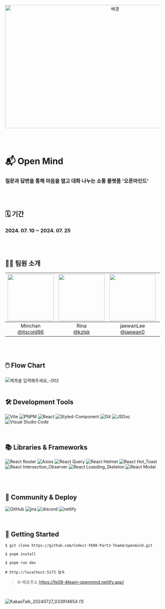 <p align="center">
  <img src="https://github.com/user-attachments/assets/44d1e889-7f98-4925-93b5-353ef517f4af" alt="배경" width="700" height="400" />
</p>

<br />
<br />

# 📬 Open Mind
### 질문과 답변을 통해 마음을 열고 대화 나누는 소통 플랫폼 '오픈마인드'
<br />
<br />

## 🗓️ 기간
### 2024. 07. 10 ~ 2024. 07. 25
<br />
<br />

## 🧑👩 팀원 소개
|<img src="https://avatars.githubusercontent.com/u/98478661?v=4" width="150" height="150"/>|<img src="https://avatars.githubusercontent.com/u/152532049?v=4" width="150" height="150"/>|<img src="https://avatars.githubusercontent.com/u/170069497?v=4" width="150" height="150"/>|<img src="https://avatars.githubusercontent.com/u/73635407?v=4" width="150" height="150"/>|<img src="https://avatars.githubusercontent.com/u/169438556?v=4" width="150" height="150"/>|
|:-:|:-:|:-:|:-:|:-:|
|Minchan<br/>[@itscold96](https://github.com/itscold96)|Rina<br/>[@kzlsk](https://github.com/kzlsk)|jaewanLee<br/>[@jaewan0](https://github.com/jaewan0)|LEE. H. J.<br/>[@leehj322](https://github.com/leehj322)|[@choi-youngsun](https://github.com/choi-youngsun)|
<br />
<br />

## 🖱️ Flow Chart
![제목을 입력해주세요_-002](https://github.com/user-attachments/assets/df6c3c0e-7554-46dc-8ac1-f6e51803bab3)
<br />
<br />

## 🛠️ Development Tools
![Vite](https://img.shields.io/badge/vite-646CFF?style=for-the-badge&logo=vite&logoColor=white)
![PNPM](https://img.shields.io/badge/pnpm-F69220?style=for-the-badge&logo=pnpm&logoColor=white)
![React](https://img.shields.io/badge/React-61DAFB?style=for-the-badge&logo=react&logoColor=white)
![Styled-Component](https://img.shields.io/badge/styled_componenet-DB7093?style=for-the-badge&logo=styled_componenet&logoColor=white)
![Git](https://img.shields.io/badge/git-F05032?style=for-the-badge&logo=git&logoColor=white)
![JSDoc](https://img.shields.io/badge/JSDoc-53AC56.svg?style=for-the-badge&logo=JSDoc&logoColor=white)
![Visual Studio Code](https://img.shields.io/badge/Visual%20Studio%20Code-0078d7.svg?style=for-the-badge&logo=visual-studio-code&logoColor=white)

<br />

## 📚 Libraries & Frameworks
![React Router](https://img.shields.io/badge/react_router-CA4245.svg?style=for-the-badge&logo=react_router&logoColor=white)
![Axios](https://img.shields.io/badge/axios-5A29E4.svg?style=for-the-badge&logo=axios&logoColor=white)
![React Query](https://img.shields.io/badge/react_query-FF4154.svg?style=for-the-badge&logo=react_query&logoColor=white)
![React Helmet](https://img.shields.io/badge/React_Helmet-35BDB2.svg?style=for-the-badge&logo=react_helmet&logoColor=white)
![React Hot_Toast](https://img.shields.io/badge/React_Hot_Toast-6100FF.svg?style=for-the-badge&logo=react_hot_toast&logoColor=white)
![React Intersection_Observer](https://img.shields.io/badge/React_Intersection_Observer-161A3B.svg?style=for-the-badge&logo=react_hot_toast&logoColor=white)
![React Loasding_Skeleton](https://img.shields.io/badge/React_Loasding_Skeleton-E79537.svg?style=for-the-badge&logo=react_hot_toast&logoColor=white)
![React Modal](https://img.shields.io/badge/React_Modal-729FCF.svg?style=for-the-badge&logo=react_hot_toast&logoColor=white)

<br />
<br />


## 💬 Community & Deploy
![GitHub](https://img.shields.io/badge/GitHub-181717.svg?style=for-the-badge&logo=Github&logoColor=white)
![jira](https://img.shields.io/badge/jira-0052CC.svg?style=for-the-badge&logo=jira&logoColor=white)
![discord](https://img.shields.io/badge/discord-5865F2.svg?style=for-the-badge&logo=discord&logoColor=white)
![netlify](https://img.shields.io/badge/netlify-00C7B7.svg?style=for-the-badge&logo=netlify&logoColor=white)

<br />

## 	:toolbox: Getting Started

```
$ git clone https://github.com/Codeit-FE08-Part2-Team4/openmind.git

$ pnpm install

$ pnpm run dev

# http://localhost:5173 접속
```

> 🌐 배포주소 https://fe08-4team-openmind.netlify.app/ <br/>

<br/>

![KakaoTalk_20240727_033914654 (1)](https://github.com/user-attachments/assets/5408e93f-c7b1-40b4-9904-000a3c6862fc)



